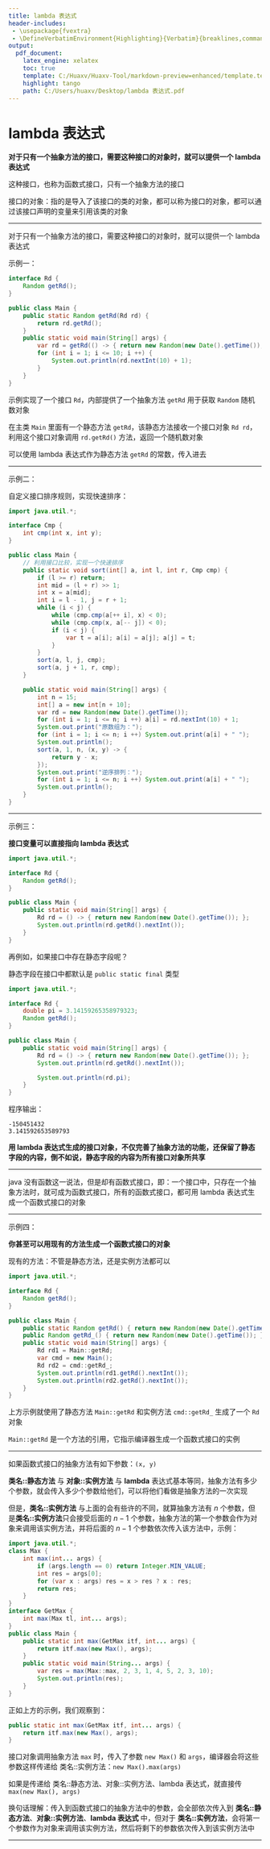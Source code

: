 ```yaml
---
title: lambda 表达式
header-includes:
 - \usepackage{fvextra}
 - \DefineVerbatimEnvironment{Highlighting}{Verbatim}{breaklines,commandchars=\\\{\}}
output:
  pdf_document:
    latex_engine: xelatex
    toc: true
    template: C:/Huaxv/Huaxv-Tool/markdown-preview=enhanced/template.tex
    highlight: tango
    path: C:/Users/huaxv/Desktop/lambda 表达式.pdf
---
```


# lambda 表达式

**对于只有一个抽象方法的接口，需要这种接口的对象时，就可以提供一个 lambda 表达式**

这种接口，也称为函数式接口，只有一个抽象方法的接口

接口的对象：指的是导入了该接口的类的对象，都可以称为接口的对象，都可以通过该接口声明的变量来引用该类的对象

---

对于只有一个抽象方法的接口，需要这种接口的对象时，就可以提供一个 lambda 表达式

示例一：

```java
interface Rd {
    Random getRd();
}

public class Main {
    public static Random getRd(Rd rd) {
        return rd.getRd();
    }
    public static void main(String[] args) {
        var rd = getRd(() -> { return new Random(new Date().getTime()); });
        for (int i = 1; i <= 10; i ++) {
            System.out.println(rd.nextInt(10) + 1);
        }
    }
}
```

示例实现了一个接口 `Rd`，内部提供了一个抽象方法 `getRd` 用于获取 `Random` 随机数对象

在主类 `Main` 里面有一个静态方法 `getRd`，该静态方法接收一个接口对象 `Rd rd`，利用这个接口对象调用 `rd.getRd()` 方法，返回一个随机数对象

可以使用 lambda 表达式作为静态方法 `getRd` 的常数，传入进去

---

示例二：

自定义接口排序规则，实现快速排序：

```java
import java.util.*;

interface Cmp {
    int cmp(int x, int y);
}

public class Main {
    // 利用接口比较，实现一个快速排序
    public static void sort(int[] a, int l, int r, Cmp cmp) {
        if (l >= r) return;
        int mid = (l + r) >> 1;
        int x = a[mid];
        int i = l - 1, j = r + 1;
        while (i < j) {
            while (cmp.cmp(a[++ i], x) < 0);
            while (cmp.cmp(x, a[-- j]) < 0);
            if (i < j) {
                var t = a[i]; a[i] = a[j]; a[j] = t;
            }
        }
        sort(a, l, j, cmp);
        sort(a, j + 1, r, cmp);
    }

    public static void main(String[] args) {
        int n = 15;
        int[] a = new int[n + 10];
        var rd = new Random(new Date().getTime());
        for (int i = 1; i <= n; i ++) a[i] = rd.nextInt(10) + 1;
        System.out.print("原数组为：");
        for (int i = 1; i <= n; i ++) System.out.print(a[i] + " ");
        System.out.println();
        sort(a, 1, n, (x, y) -> {
            return y - x;
        });
        System.out.print("逆序排列：");
        for (int i = 1; i <= n; i ++) System.out.print(a[i] + " ");
        System.out.println();
    }
}
```

---

示例三：

**接口变量可以直接指向 lambda 表达式**

```java
import java.util.*;

interface Rd {
    Random getRd();
}

public class Main {
    public static void main(String[] args) {
        Rd rd = () -> { return new Random(new Date().getTime()); };
        System.out.println(rd.getRd().nextInt());
    }
}
```

再例如，如果接口中存在静态字段呢？

静态字段在接口中都默认是 `public static final` 类型

```java
import java.util.*;

interface Rd {
    double pi = 3.14159265358979323;
    Random getRd();
}

public class Main {
    public static void main(String[] args) {
        Rd rd = () -> { return new Random(new Date().getTime()); };
        System.out.println(rd.getRd().nextInt());

        System.out.println(rd.pi);
    }
}
```

程序输出：

```
-150451432
3.141592653589793
```

**用 lambda 表达式生成的接口对象，不仅完善了抽象方法的功能，还保留了静态字段的内容，倒不如说，静态字段的内容为所有接口对象所共享**

---

java 没有函数这一说法，但是却有函数式接口，即：一个接口中，只存在一个抽象方法时，就可成为函数式接口，所有的函数式接口，都可用 lambda 表达式生成一个函数式接口的对象

---

示例四：

**你甚至可以用现有的方法生成一个函数式接口的对象**

现有的方法：不管是静态方法，还是实例方法都可以

```java
import java.util.*;

interface Rd {
    Random getRd();
}

public class Main {
    public static Random getRd() { return new Random(new Date().getTime()); }
    public Random getRd_() { return new Random(new Date().getTime()); }
    public static void main(String[] args) {
        Rd rd1 = Main::getRd;
        var cmd = new Main();
        Rd rd2 = cmd::getRd_;
        System.out.println(rd1.getRd().nextInt());
        System.out.println(rd2.getRd().nextInt());
    }
}
```

上方示例就使用了静态方法 `Main::getRd` 和实例方法 `cmd::getRd_` 生成了一个 `Rd` 对象

`Main::getRd` 是一个方法的引用，它指示编译器生成一个函数式接口的实例

---

如果函数式接口的抽象方法有如下参数：`(x, y)`

**类名::静态方法** 与 **对象::实例方法** 与 **lambda** 表达式基本等同，抽象方法有多少个参数，就会传入多少个参数给他们，可以将他们看做是抽象方法的一次实现

但是，**类名::实例方法** 与上面的会有些许的不同，就算抽象方法有 $n$ 个参数，但是**类名::实例方法**只会接受后面的 $n - 1$ 个参数，抽象方法的第一个参数会作为对象来调用该实例方法，并将后面的 $n - 1$ 个参数依次传入该方法中，示例：

```java
import java.util.*;
class Max {
    int max(int... args) {
        if (args.length == 0) return Integer.MIN_VALUE;
        int res = args[0];
        for (var x : args) res = x > res ? x : res;
        return res;
    }
}
interface GetMax {
    int max(Max tl, int... args);
}
public class Main {
    public static int max(GetMax itf, int... args) {
        return itf.max(new Max(), args);
    }
    public static void main(String... args) {
        var res = max(Max::max, 2, 3, 1, 4, 5, 2, 3, 10);
        System.out.println(res);
    }
}
```

正如上方的示例，我们观察到：

```java
public static int max(GetMax itf, int... args) {
    return itf.max(new Max(), args);
}
```

接口对象调用抽象方法 `max` 时，传入了参数 `new Max()` 和 `args`，编译器会将这些参数这样传递给 类名::实例方法：`new Max().max(args)`

如果是传递给 类名::静态方法、对象::实例方法、lambda 表达式，就直接传 `max(new Max(), args)`

换句话理解：传入到函数式接口的抽象方法中的参数，会全部依次传入到 **类名::静态方法**、**对象::实例方法**、**lambda 表达式** 中，但对于 **类名::实例方法**，会将第一个参数作为对象来调用该实例方法，然后将剩下的参数依次传入到该实例方法中

---
